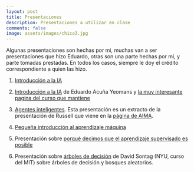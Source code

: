 ```yaml
--- 
layout: post 
title: Presentaciones
description: Presentaciones a utilizar en clase
comments: false
image: assets/images/chica3.jpg
---
```


Algunas presentaciones son hechas por mi, muchas van a ser presentaciones que hizo Eduardo, otras son una parte hechas
por mi, y parte tomadas prestadas. En todos los casos, siempre le doy el crédito correspondiente a quien las hizo.


1. [Introducción a la IA](https://github.com/IA-UNISON/material/raw/master/presentaciones/Intro_IA.pdf)

2. [Introducción a la IA](https://proyectoscc.unison.mx/maestros/eduardo/cursos/inar20251/diapositivas/00-IntroIA.pdf) de Eduardo Acuña Yeomans y [la muy interesante pagina del curso que mantiene](https://proyectoscc.unison.mx/maestros/eduardo/cursos/inar20251/)

3. [Agentes inteligentes](https://github.com/IA-UNISON/material/raw/master/presentaciones/Agentes_inteligentes.pdf). Esta presentación es un extracto de la presentación de Russell que viene en la [página de AIMA](http://aima.eecs.berkeley.edu).

4. [Pequeña introducción al aprendizaje máquina](https://github.com/IA-UNISON/material/raw/master/presentaciones/machine_learning.pdf)

5. Presentación sobre [porqué decimos que el aprendizaje supervisado es posible](https://github.com/IA-UNISON/material/raw/master/presentaciones/generalizacion.pdf)

6. Presentación sobre [árboles de decisión](https://people.csail.mit.edu/dsontag/courses/ml16/slides/lecture11.pdf) de David Sontag (NYU, curso del MIT) sobre árboles de decisión y bosques aleatorios.


<!--

1. [Selección de la presentación inicial  del curso de Stanford](https://github.com/IA-UNISON/material/raw/master/presentaciones/Intro_Stanford.pdf)


4. [Regresión lineal](https://github.com/IA-UNISON/material/raw/master/presentaciones/linear-regression.pdf)

5. [Clasificación lineal](https://github.com/IA-UNISON/material/raw/master/presentaciones/linear-classification.pdf)

6. [Descenso de gradiente estocástico](https://github.com/IA-UNISON/material/raw/master/presentaciones/stochastic-gradient-descent.pdf)

7. [*Group distributionally robust optimization*](https://github.com/IA-UNISON/material/raw/master/presentaciones/group-dro.pdf)

8. [Generación de características](https://github.com/IA-UNISON/material/raw/master/presentaciones/non-linear-features.pdf) y [plantillas de características](https://github.com/IA-UNISON/material/raw/master/presentaciones/feature-templates.pdf)

9. [Redes neuronales](https://github.com/IA-UNISON/material/raw/master/presentaciones/neural-networks.pdf) y como calcular los gradientes con [el algoritmo de *b-prop* usando grafos de funciones](https://github.com/IA-UNISON/material/raw/master/presentaciones/backpropagation.pdf)

10. Planeación (búsqueda en espacios discretos). Una [presentación general](https://github.com/IA-UNISON/material/raw/master/presentaciones/planning.pdf) así como [lo que debe tener un modelo para planeación](https://github.com/IA-UNISON/material/raw/master/presentaciones/modeling.pdf).

11. **Busquedas no informadas** ([ppt](http://inst.eecs.berkeley.edu/~cs188/fa19/assets/slides/lec2.pptx), [pdf](http://inst.eecs.berkeley.edu/~cs188/fa19/assets/slides/lec2.pdf)]. Presentación desarrollada para el curso *Artificial Intelligence (cs188)* de la Universidad de Berkeley. La presentación se basa fuertemente en [otra presentación](https://github.com/IA-UNISON/material/raw/master/presentaciones/busquedas.pdf), realizada por al anterior profesor de Berkeley (Dan Klein) y utilizada por P. Norvig en su famoso MOOC. La versión en *ppt* hace diferencia ya que se pueden ver las animaciones.

12. **Busquedas informadas** ([ppt](http://inst.eecs.berkeley.edu/~cs188/fa19/assets/slides/lec3.pptx), [pdf](http://inst.eecs.berkeley.edu/~cs188/fa19/assets/slides/lec3.pdf)]. Presentación desarrollada para el curso *Artificial Intelligence (cs188)* de la Universidad de Berkeley. La presentación se basa fuertemente en [otra presentación](https://github.com/IA-UNISON/material/raw/master/presentaciones/busquedas.pdf), realizada por al anterior profesor de Berkeley (Dan Klein) y utilizada por P. Norvig en su famoso MOOC. La versión en *ppt* hace diferencia ya que se pueden ver las animaciones.


13. **Procesos de decisión de Markov**: [Una introducción al tema](https://github.com/IA-UNISON/material/raw/master/presentaciones/MDP-intro.pdf) y como [modelar dichos procesos](https://github.com/IA-UNISON/material/raw/master/presentaciones/MDP-model.pdf). Ya modelados, vamos a ver los algoritmos básicos de *prigramación dinámica como son [evaluación de políticas](https://github.com/IA-UNISON/material/raw/master/presentaciones/policy-evaluation.pdf) e [iteración de valor](https://github.com/IA-UNISON/material/raw/master/presentaciones/value-iteration.pdf), incluyendo un [código sencillo de ejemplo](https://stanford-cs221.github.io/autumn2021/modules/mdps/live-coding/tram.py). También las siguientes presentaciones: [ppt1](http://inst.eecs.berkeley.edu/~cs188/fa19/assets/slides/lec8.pptx) y [ppt2](http://inst.eecs.berkeley.edu/~cs188/fa19/assets/slides/lec9.pptx), [pdf1](http://inst.eecs.berkeley.edu/~cs188/fa19/assets/slides/lec8.pdf) y [pdf2](http://inst.eecs.berkeley.edu/~cs188/fa19/assets/slides/lec9.pdf). Presentaciones desarrollada para el curso *Artificial Intelligence (cs188)* de la Universidad de Berkeley. 

14. **Juegos con adversarios**. [Evaluación de políticas](https://github.com/IA-UNISON/material/raw/master/presentaciones/game-evaluation.pdf)

14. **Satisfacción de restricciones** ([ppt lec4](http://inst.eecs.berkeley.edu/~cs188/fa19/assets/slides/lec4.pptx) y [ppt lec5](http://inst.eecs.berkeley.edu/~cs188/fa19/assets/slides/lec5.pptx), [pdf lec4](http://inst.eecs.berkeley.edu/~cs188/fa19/assets/slides/lec4.pdf)] y [pdf lec5](http://inst.eecs.berkeley.edu/~cs188/fa19/assets/slides/lec5.pdf)]. Presentaciones desarrollada para el curso *Artificial Intelligence (cs188)* de la Universidad de Berkeley. 

15. **Búsquedas con adversarios** ([ppt1](http://inst.eecs.berkeley.edu/~cs188/fa19/assets/slides/lec6.pptx) y [ppt2](http://inst.eecs.berkeley.edu/~cs188/fa19/assets/slides/lec7.pptx), [pdf1](http://inst.eecs.berkeley.edu/~cs188/fa19/assets/slides/lec6.pdf) y [pdf2](http://inst.eecs.berkeley.edu/~cs188/fa19/assets/slides/lec7.pdf)). Presentaciones desarrollada para el curso *Artificial Intelligence (cs188)* de la Universidad de Berkeley. 




2. [Agentes inteligentes](https://github.com/IA-UNISON/material/raw/master/presentaciones/Agentes_inteligentes.pdf). Esta presentación es un extracto de la presentación de Russell que viene en la [página de AIMA](http://aima.eecs.berkeley.edu).



4. [Planeación (búsquedas informadas)](https://github.com/IA-UNISON/material/raw/master/presentaciones/busquedas.pdf). Presentación de Dan Klein para el curso de IA de Berkeley (usada en otras Universidades).

5. Búsquedas con adversarios.

6. [Inferencia bayesiana](http://ia-unison.github.io/material/presentaciones/Inferencia.pdf). Tomada del famoso MOOC que impartió P. Norvig.

7. [Introducción al aprendizaje máquina](http://ia-unison.github.io/material/presentaciones/machine_learning.pdf). Un poco desactualizada se encuentra mi presentación.

8. [Introducción a las SVM](http://ia-unison.github.io/material/presentaciones/svm_presentacion.pdf) Presentación ya bastante vieja pero sigue siendo útil.

9. [K-medias](http://ia-unison.github.io/material/presentaciones/kmedias.pdf). Yo creo la presentación más viejita, pero es que las K medias no han cambiado en todo este tiempo.

--> 
